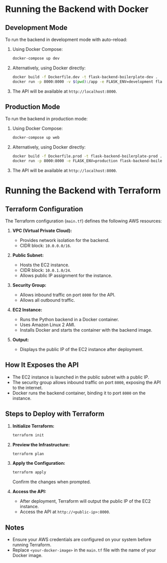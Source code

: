 # Running the Backend with Docker

## Development Mode
To run the backend in development mode with auto-reload:

1. Using Docker Compose:
   ```bash
   docker-compose up dev
   ```
2. Alternatively, using Docker directly:
   ```bash
   docker build -f Dockerfile.dev -t flask-backend-boilerplate-dev .
   docker run -p 8000:8000 -v $(pwd):/app -e FLASK_ENV=development flask-backend-boilerplate-dev
   ```
3. The API will be available at `http://localhost:8000`.

## Production Mode
To run the backend in production mode:

1. Using Docker Compose:
   ```bash
   docker-compose up web
   ```
2. Alternatively, using Docker directly:
   ```bash
   docker build -f Dockerfile.prod -t flask-backend-boilerplate-prod .
   docker run -p 8000:8000 -e FLASK_ENV=production flask-backend-boilerplate-prod
   ```
3. The API will be available at `http://localhost:8000`.


# Running the Backend with Terraform

## Terraform Configuration
The Terraform configuration (`main.tf`) defines the following AWS resources:

1. **VPC (Virtual Private Cloud):**
   - Provides network isolation for the backend.
   - CIDR block: `10.0.0.0/16`.

2. **Public Subnet:**
   - Hosts the EC2 instance.
   - CIDR block: `10.0.1.0/24`.
   - Allows public IP assignment for the instance.

3. **Security Group:**
   - Allows inbound traffic on port `8000` for the API.
   - Allows all outbound traffic.

4. **EC2 Instance:**
   - Runs the Python backend in a Docker container.
   - Uses Amazon Linux 2 AMI.
   - Installs Docker and starts the container with the backend image.

5. **Output:**
   - Displays the public IP of the EC2 instance after deployment.

## How It Exposes the API
- The EC2 instance is launched in the public subnet with a public IP.
- The security group allows inbound traffic on port `8000`, exposing the API to the internet.
- Docker runs the backend container, binding it to port `8000` on the instance.

## Steps to Deploy with Terraform

1. **Initialize Terraform:**
   ```bash
   terraform init
   ```

2. **Preview the Infrastructure:**
   ```bash
   terraform plan
   ```

3. **Apply the Configuration:**
   ```bash
   terraform apply
   ```
   Confirm the changes when prompted.

4. **Access the API:**
   - After deployment, Terraform will output the public IP of the EC2 instance.
   - Access the API at `http://<public-ip>:8000`.

## Notes
- Ensure your AWS credentials are configured on your system before running Terraform.
- Replace `<your-docker-image>` in the `main.tf` file with the name of your Docker image.
